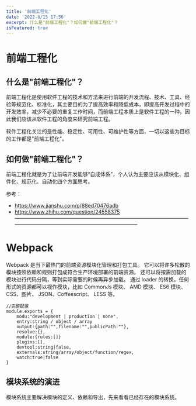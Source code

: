 ```yaml
---
title: '前端工程化'
date: '2022-8/15 17:56'
excerpt: 什么是"前端工程化"？如何做"前端工程化"？
isFeatured: true
---
```


# 前端工程化
## 什么是"前端工程化"？
前端工程化是使用软件工程的技术和方法来进行前端的开发流程、技术、工具、经验等规范化、标准化，其主要目的为了提高效率和降低成本，即提高开发过程中的开发效率，减少不必要的重复工作时间，而前端工程本质上是软件工程的一种，因此我们应该从软件工程的角度来研究前端工程。

软件工程化关注的是性能、稳定性、可用性、可维护性等方面，一切以这些为目标的工作都是"前端工程化"。
## 如何做"前端工程化"？
前端工程化就是为了让前端开发能够“自成体系”，个人认为主要应该从模块化、组件化、规范化、自动化四个方面思考。


参考：
- https://www.jianshu.com/p/88ed70476adb
- https://www.zhihu.com/question/24558375
——————————————————————————————————————————————————————————
# Webpack
Webpack 是当下最热门的前端资源模块化管理和打包工具。
它可以将许多松散的模块按照依赖和规则打包成符合生产环境部署的前端资源。
还可以将按需加载的模块进行代码分隔，等到实际需要的时候再异步加载。
通过 loader 的转换，任何形式的资源都可以视作模块，比如 CommonJs 模块、 AMD 模块、 ES6 模块、CSS、图片、 JSON、Coffeescript、 LESS 等。



```JS
//完整配置
module.exports = {
    modu:"development | production | none",
    entry:string / object / array
    output:{path:"",filename:"",publicPath:""},
    resolve:{},
    module:{rules:[]}
	plugins:[],
    devtool:string|false,
    externals:string/array/object/function/regex,
    watch:true|false
}
```

## 模块系统的演进

模块系统主要解决模块的定义、依赖和导出，先来看看已经存在的模块系统。